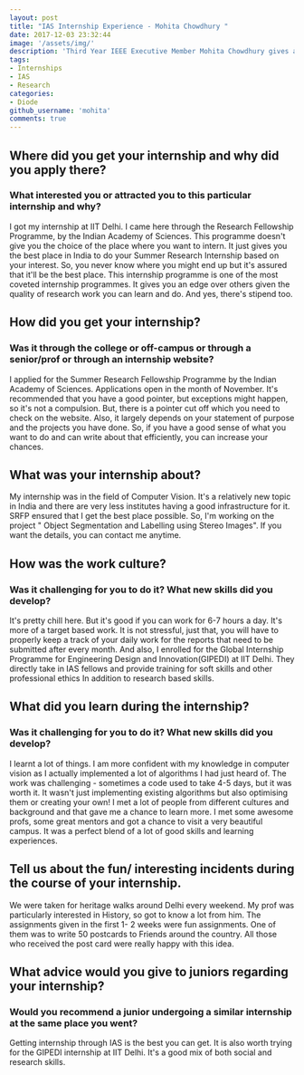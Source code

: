 ```yaml
---
layout: post
title: "IAS Internship Experience - Mohita Chowdhury "
date: 2017-12-03 23:32:44
image: '/assets/img/'
description: 'Third Year IEEE Executive Member Mohita Chowdhury gives advice on how to apply and look out for research internships.'
tags:
- Internships
- IAS
- Research
categories:
- Diode
github_username: 'mohita'
comments: true
---
```


## Where did you get your internship and why did you apply there? 
### What interested you or attracted you to this particular internship and why?

I got my internship at IIT Delhi. I came here through the Research Fellowship Programme, by the Indian Academy of Sciences. This programme doesn't give you the choice of the place where you want to intern. It just gives you the best place in India to do your Summer Research Internship based on your interest. So, you never know where you might end up but it's assured that it'll be the best place. This internship programme is one of the most coveted internship programmes. It gives you an edge over others given the quality of research work you can learn and do. And yes, there's stipend too. 

## How did you get your internship? 
### Was it through the college or off-campus or through a senior/prof or through an internship website?

I applied for the Summer Research Fellowship Programme by the Indian Academy of Sciences. Applications open in the month of November. It's recommended that you have a good pointer, but exceptions might happen, so it's not a compulsion. But, there is a pointer cut off which you need to check on the website. Also, it largely depends on your statement of purpose and the projects you have done. So, if you have a good sense of what you want to do and can write about that efficiently, you can increase your chances. 

## What was your internship about?

My internship was in the field of Computer Vision. It's a relatively new topic in India and there are very less institutes having a good infrastructure for it. SRFP ensured that I get the best place possible. So, I'm working on the project " Object Segmentation and Labelling using Stereo Images". If you want the details, you can contact me anytime.

## How was the work culture?
### Was it challenging for you to do it? What new skills did you develop?

It's pretty chill here. But it's good if you can work for 6-7 hours a day. It's more of a target based work. It is not stressful, just that, you will have to properly keep a track of your daily work for the reports that need to be submitted after every month. And also, I enrolled for the Global Internship Programme for Engineering Design and Innovation(GIPEDI) at IIT Delhi. They directly take in IAS fellows and provide training for soft skills and other professional ethics In addition to research based skills. 

## What did you learn during the internship? 
### Was it challenging for you to do it? What new skills did you develop?

I learnt a lot of things. I am more confident with my knowledge in computer vision as I actually implemented a lot of algorithms I had just heard of. The work was challenging - sometimes a code used to take 4-5 days, but it was worth it. It wasn't just implementing existing algorithms but also optimising them or creating your own! I met a lot of people from different cultures and background and that gave me a chance to learn more. I met some awesome profs, some great mentors and got a chance to visit a very beautiful campus. It was a perfect blend of a lot of good skills and learning experiences. 

## Tell us about the fun/ interesting incidents during the course of your internship.

We were taken for heritage walks around Delhi every weekend. My prof was particularly interested in History, so got to know a lot from him. The assignments given in the first 1- 2 weeks were fun assignments. One of them was to write 50 postcards to Friends around the country. All those who received the post card were really happy with this idea.

## What advice would you give to juniors regarding your internship?
### Would you recommend a junior undergoing a similar internship at the same place you went?

Getting internship through IAS is the best you can get. It is also worth trying for the GIPEDI internship at IIT Delhi. It's a good mix of both social and research skills. 